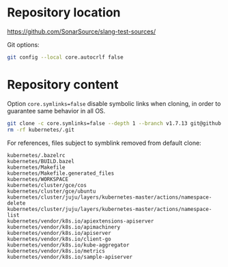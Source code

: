 # Repository location

https://github.com/SonarSource/slang-test-sources/

Git options:
```bash
git config --local core.autocrlf false
```

# Repository content

Option `core.symlinks=false` disable symbolic links when cloning, in order to guarantee same behavior in all OS.

```bash
git clone -c core.symlinks=false --depth 1 --branch v1.7.13 git@github.com:kubernetes/kubernetes.git kubernetes
rm -rf kubernetes/.git
```

For references, files subject to symblink removed from default clone:
```
kubernetes/.bazelrc
kubernetes/BUILD.bazel
kubernetes/Makefile
kubernetes/Makefile.generated_files
kubernetes/WORKSPACE
kubernetes/cluster/gce/cos
kubernetes/cluster/gce/ubuntu
kubernetes/cluster/juju/layers/kubernetes-master/actions/namespace-delete
kubernetes/cluster/juju/layers/kubernetes-master/actions/namespace-list
kubernetes/vendor/k8s.io/apiextensions-apiserver
kubernetes/vendor/k8s.io/apimachinery
kubernetes/vendor/k8s.io/apiserver
kubernetes/vendor/k8s.io/client-go
kubernetes/vendor/k8s.io/kube-aggregator
kubernetes/vendor/k8s.io/metrics
kubernetes/vendor/k8s.io/sample-apiserver
```